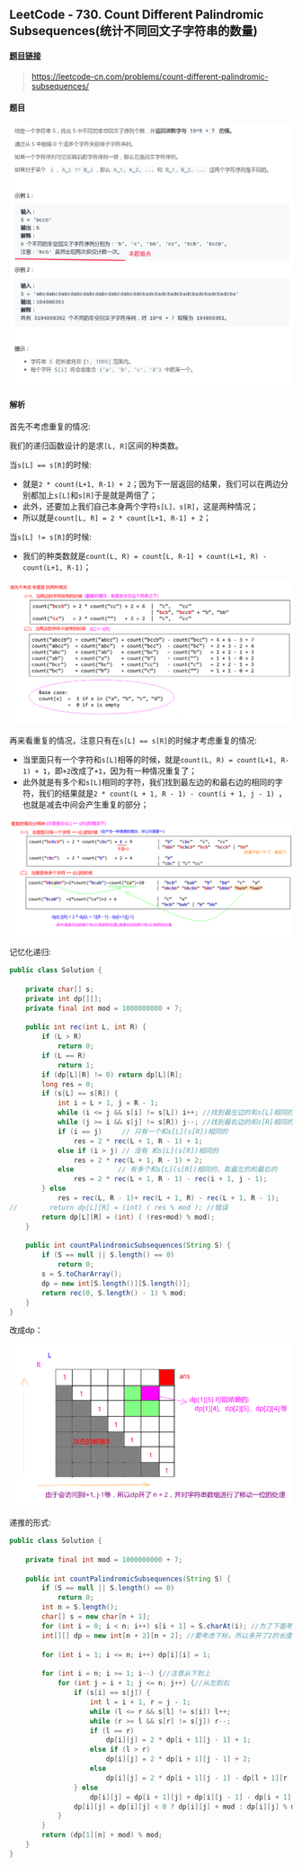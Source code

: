 ## LeetCode - 730. Count Different Palindromic Subsequences(统计不同回文子字符串的数量)

#### [题目链接](https://leetcode.com/problems/count-different-palindromic-subsequences/)

> https://leetcode-cn.com/problems/count-different-palindromic-subsequences/

#### 题目

![730_t.png](images/730_t.png)

#### 解析

首先不考虑重复的情况:

我们的递归函数设计的是求`[L, R]`区间的种类数。

当`s[L] == s[R]`的时候:

* 就是`2 * count(L+1, R-1) + 2`；因为下一层返回的结果，我们可以在两边分别都加上`s[L]`和`s[R]`于是就是两倍了；
* 此外，还要加上我们自己本身两个字符`s[L]、s[R]`，这是两种情况；
* 所以就是`count[L, R] = 2 * count[L+1, R-1] + 2`；

当`s[L] != s[R]`的时候:

* 我们的种类数就是`count(L, R) = count[L, R-1] + count(L+1, R) - count(L+1, R-1)`；

![730_s.png](images/730_s.png)

再来看重复的情况，注意只有在`s[L] == s[R]`的时候才考虑重复的情况:

* 当里面只有一个字符和`s[L]`相等的时候，就是`count(L, R) = count(L+1, R-1) + 1`，即`+2`改成了`+1`，因为有一种情况重复了；
* 此外就是有多个和`s[L]`相同的字符，我们找到最左边的和最右边的相同的字符，我们的结果就是`2 * count(L + 1, R - 1) - count(i + 1, j - 1) `，也就是减去中间会产生重复的部分；

![730_s2.png](images/730_s2.png)

记忆化递归:

```java
public class Solution {

    private char[] s;
    private int dp[][];
    private final int mod = 1000000000 + 7;

    public int rec(int L, int R) {
        if (L > R)
            return 0;
        if (L == R)
            return 1;
        if (dp[L][R] != 0) return dp[L][R];
        long res = 0;
        if (s[L] == s[R]) {
            int i = L + 1, j = R - 1;
            while (i <= j && s[i] != s[L]) i++; //找到最左边的和s[L]相同的
            while (j >= i && s[j] != s[R]) j--; //找到最右边的和s[R]相同的
            if (i == j)     // 只有一个和s[L](s[R])相同的
                res = 2 * rec(L + 1, R - 1) + 1;
            else if (i > j) // 没有 和s[L](s[R])相同的
                res = 2 * rec(L + 1, R - 1) + 2;
            else           // 有多个和s[L](s[R])相同的，取最左的和最右的
                res = 2 * rec(L + 1, R - 1) - rec(i + 1, j - 1);
        } else
            res = rec(L, R - 1)+ rec(L + 1, R) - rec(L + 1, R - 1);
//        return dp[L][R] = (int) ( res % mod ); //错误
        return dp[L][R] = (int) ( (res+mod) % mod);
    }

    public int countPalindromicSubsequences(String S) {
        if (S == null || S.length() == 0)
            return 0;
        s = S.toCharArray();
        dp = new int[S.length()][S.length()];
        return rec(0, S.length() - 1) % mod;
    }
}
```
改成dp：

![730_s3.png](images/730_s3.png)


递推的形式:

```java
public class Solution {

    private final int mod = 1000000000 + 7;

    public int countPalindromicSubsequences(String S) {
        if (S == null || S.length() == 0)
            return 0;
        int n = S.length();
        char[] s = new char[n + 1];
        for (int i = 0; i < n; i++) s[i + 1] = S.charAt(i); //为了下面考虑方便
        int[][] dp = new int[n + 2][n + 2]; //要考虑下标，所以多开了2的长度

        for (int i = 1; i <= n; i++) dp[i][i] = 1;

        for (int i = n; i >= 1; i--) {//注意从下到上
            for (int j = i + 1; j <= n; j++) {//从左到右
                if (s[i] == s[j]) {
                    int l = i + 1, r = j - 1;
                    while (l <= r && s[l] != s[i]) l++;
                    while (r >= l && s[r] != s[j]) r--;
                    if (l == r)
                        dp[i][j] = 2 * dp[i + 1][j - 1] + 1;
                    else if (l > r)
                        dp[i][j] = 2 * dp[i + 1][j - 1] + 2;
                    else
                        dp[i][j] = 2 * dp[i + 1][j - 1] - dp[l + 1][r - 1];
                } else
                    dp[i][j] = dp[i + 1][j] + dp[i][j - 1] - dp[i + 1][j - 1];
                dp[i][j] = dp[i][j] < 0 ? dp[i][j] + mod : dp[i][j] % mod; // 注意dp[i][j] < 0(溢出)的情况
            }
        }
        return (dp[1][n] + mod) % mod;
    }
}
```

